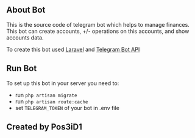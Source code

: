 ## About Bot

This is the source code of telegram bot which helps to manage finances. This bot can create accounts, +/- operations on this accounts, and show accounts data.

To create this bot used [Laravel](https://laravel.com) and [Telegram Bot API](https://core.telegram.org/bots/api)

## Run Bot
To set up this bot in your server you need to:

- run ```php artisan migrate```
- run ```php artisan route:cache```
- set ```TELEGRAM_TOKEN``` of your bot in .env file

## Created by Pos3iD1
